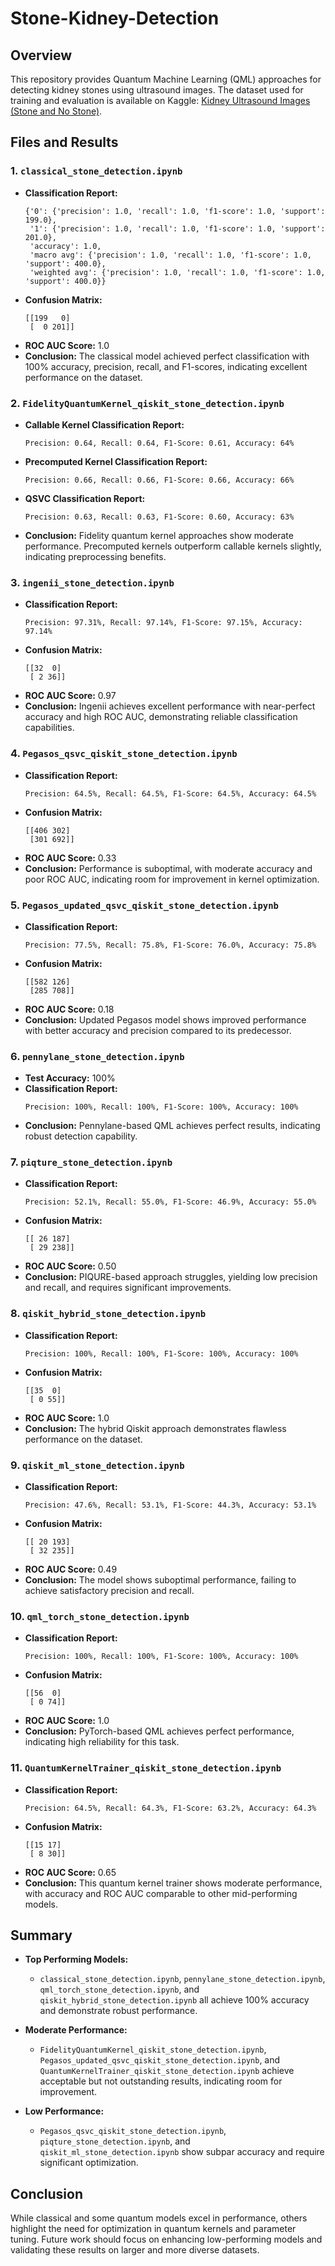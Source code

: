 # Stone-Kidney-Detection

## Overview
This repository provides Quantum Machine Learning (QML) approaches for detecting kidney stones using ultrasound images. The dataset used for training and evaluation is available on Kaggle: [Kidney Ultrasound Images (Stone and No Stone)](https://www.kaggle.com/datasets/gurjeetkaurmangat/kidney-ultrasound-images-stone-and-no-stone).

## Files and Results

### 1. `classical_stone_detection.ipynb`
- **Classification Report:**
  ```
  {'0': {'precision': 1.0, 'recall': 1.0, 'f1-score': 1.0, 'support': 199.0},
   '1': {'precision': 1.0, 'recall': 1.0, 'f1-score': 1.0, 'support': 201.0},
   'accuracy': 1.0,
   'macro avg': {'precision': 1.0, 'recall': 1.0, 'f1-score': 1.0, 'support': 400.0},
   'weighted avg': {'precision': 1.0, 'recall': 1.0, 'f1-score': 1.0, 'support': 400.0}}
  ```
- **Confusion Matrix:**
  ```
  [[199   0]
   [  0 201]]
  ```
- **ROC AUC Score:** 1.0
- **Conclusion:** The classical model achieved perfect classification with 100% accuracy, precision, recall, and F1-scores, indicating excellent performance on the dataset.

### 2. `FidelityQuantumKernel_qiskit_stone_detection.ipynb`
- **Callable Kernel Classification Report:**
  ```
  Precision: 0.64, Recall: 0.64, F1-Score: 0.61, Accuracy: 64%
  ```
- **Precomputed Kernel Classification Report:**
  ```
  Precision: 0.66, Recall: 0.66, F1-Score: 0.66, Accuracy: 66%
  ```
- **QSVC Classification Report:**
  ```
  Precision: 0.63, Recall: 0.63, F1-Score: 0.60, Accuracy: 63%
  ```
- **Conclusion:** Fidelity quantum kernel approaches show moderate performance. Precomputed kernels outperform callable kernels slightly, indicating preprocessing benefits.

### 3. `ingenii_stone_detection.ipynb`
- **Classification Report:**
  ```
  Precision: 97.31%, Recall: 97.14%, F1-Score: 97.15%, Accuracy: 97.14%
  ```
- **Confusion Matrix:**
  ```
  [[32  0]
   [ 2 36]]
  ```
- **ROC AUC Score:** 0.97
- **Conclusion:** Ingenii achieves excellent performance with near-perfect accuracy and high ROC AUC, demonstrating reliable classification capabilities.

### 4. `Pegasos_qsvc_qiskit_stone_detection.ipynb`
- **Classification Report:**
  ```
  Precision: 64.5%, Recall: 64.5%, F1-Score: 64.5%, Accuracy: 64.5%
  ```
- **Confusion Matrix:**
  ```
  [[406 302]
   [301 692]]
  ```
- **ROC AUC Score:** 0.33
- **Conclusion:** Performance is suboptimal, with moderate accuracy and poor ROC AUC, indicating room for improvement in kernel optimization.

### 5. `Pegasos_updated_qsvc_qiskit_stone_detection.ipynb`
- **Classification Report:**
  ```
  Precision: 77.5%, Recall: 75.8%, F1-Score: 76.0%, Accuracy: 75.8%
  ```
- **Confusion Matrix:**
  ```
  [[582 126]
   [285 708]]
  ```
- **ROC AUC Score:** 0.18
- **Conclusion:** Updated Pegasos model shows improved performance with better accuracy and precision compared to its predecessor.

### 6. `pennylane_stone_detection.ipynb`
- **Test Accuracy:** 100%
- **Classification Report:**
  ```
  Precision: 100%, Recall: 100%, F1-Score: 100%, Accuracy: 100%
  ```
- **Conclusion:** Pennylane-based QML achieves perfect results, indicating robust detection capability.

### 7. `piqture_stone_detection.ipynb`
- **Classification Report:**
  ```
  Precision: 52.1%, Recall: 55.0%, F1-Score: 46.9%, Accuracy: 55.0%
  ```
- **Confusion Matrix:**
  ```
  [[ 26 187]
   [ 29 238]]
  ```
- **ROC AUC Score:** 0.50
- **Conclusion:** PIQURE-based approach struggles, yielding low precision and recall, and requires significant improvements.

### 8. `qiskit_hybrid_stone_detection.ipynb`
- **Classification Report:**
  ```
  Precision: 100%, Recall: 100%, F1-Score: 100%, Accuracy: 100%
  ```
- **Confusion Matrix:**
  ```
  [[35  0]
   [ 0 55]]
  ```
- **ROC AUC Score:** 1.0
- **Conclusion:** The hybrid Qiskit approach demonstrates flawless performance on the dataset.

### 9. `qiskit_ml_stone_detection.ipynb`
- **Classification Report:**
  ```
  Precision: 47.6%, Recall: 53.1%, F1-Score: 44.3%, Accuracy: 53.1%
  ```
- **Confusion Matrix:**
  ```
  [[ 20 193]
   [ 32 235]]
  ```
- **ROC AUC Score:** 0.49
- **Conclusion:** The model shows suboptimal performance, failing to achieve satisfactory precision and recall.

### 10. `qml_torch_stone_detection.ipynb`
- **Classification Report:**
  ```
  Precision: 100%, Recall: 100%, F1-Score: 100%, Accuracy: 100%
  ```
- **Confusion Matrix:**
  ```
  [[56  0]
   [ 0 74]]
  ```
- **ROC AUC Score:** 1.0
- **Conclusion:** PyTorch-based QML achieves perfect performance, indicating high reliability for this task.

### 11. `QuantumKernelTrainer_qiskit_stone_detection.ipynb`
- **Classification Report:**
  ```
  Precision: 64.5%, Recall: 64.3%, F1-Score: 63.2%, Accuracy: 64.3%
  ```
- **Confusion Matrix:**
  ```
  [[15 17]
   [ 8 30]]
  ```
- **ROC AUC Score:** 0.65
- **Conclusion:** This quantum kernel trainer shows moderate performance, with accuracy and ROC AUC comparable to other mid-performing models.

## Summary
- **Top Performing Models:**
  - `classical_stone_detection.ipynb`, `pennylane_stone_detection.ipynb`, `qml_torch_stone_detection.ipynb`, and `qiskit_hybrid_stone_detection.ipynb` all achieve 100% accuracy and demonstrate robust performance.

- **Moderate Performance:**
  - `FidelityQuantumKernel_qiskit_stone_detection.ipynb`, `Pegasos_updated_qsvc_qiskit_stone_detection.ipynb`, and `QuantumKernelTrainer_qiskit_stone_detection.ipynb` achieve acceptable but not outstanding results, indicating room for improvement.

- **Low Performance:**
  - `Pegasos_qsvc_qiskit_stone_detection.ipynb`, `piqture_stone_detection.ipynb`, and `qiskit_ml_stone_detection.ipynb` show subpar accuracy and require significant optimization.

## Conclusion
While classical and some quantum models excel in performance, others highlight the need for optimization in quantum kernels and parameter tuning. Future work should focus on enhancing low-performing models and validating these results on larger and more diverse datasets.

